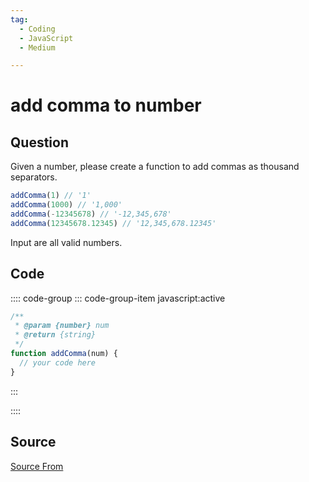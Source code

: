 ```yaml
---
tag:
  - Coding
  - JavaScript
  - Medium

---
```

  
# add comma to number

## Question
Given a number, please create a function to add commas as thousand separators.

```js
addComma(1) // '1'
addComma(1000) // '1,000'
addComma(-12345678) // '-12,345,678'
addComma(12345678.12345) // '12,345,678.12345'
```

Input are all valid numbers.

## Code
:::: code-group
::: code-group-item javascript:active
```javascript
/**
 * @param {number} num
 * @return {string}
 */
function addComma(num) {
  // your code here
}
```
:::
    
::::



##  Source
[Source From](https://bigfrontend.dev/problem/add-comma-to-number)

  